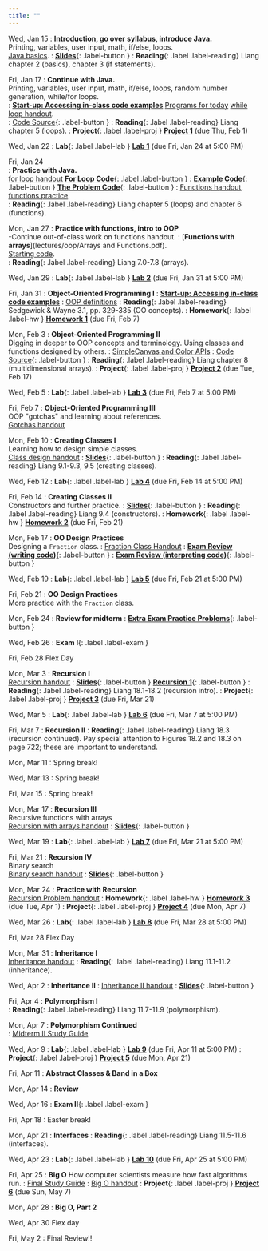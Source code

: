 ```yaml
---
title: ""
---
```


<!---   --->

Wed, Jan 15<!---Extra long, extra early lecture!!  Create a menti, consider other options as well.  Create some live coding exercises!  Very simple with loops.  Finish lab policies and incentives, get simple Java assignments out early, prepare framing, Consider developing a very quick easy homework  Lab partners...Start random??  That way don't run into weirdness.--->
: **Introduction, go over syllabus, introduce Java.**  
  Printing, variables, user input, math, if/else, loops.  
  [Java basics](lectures/intro/java-basics.pdf).
: [**Slides**](lectures/intro/CS142Intro1Slides.pdf){: .label-button } 
: **Reading**{: .label .label-reading} Liang chapter 2 (basics), chapter 3 (if statements).

Fri, Jan 17
: **Continue with Java.**  
  Printing, variables, user input, math, if/else, loops, random number generation, while/for loops.  
:  [**Start-up: Accessing in-class code examples**](lectures/oop/VCSSetup.pdf)
  [Programs for today](lectures/intro/scheduleLab1.pdf)
  [while loop handout](lectures/intro/while-loops-handout.pdf).  
:  [Code Source](https://github.com/ncp38/cs142-s24-inclass/tree/main/src/Intro){: .label-button } 
: **Reading**{: .label .label-reading} Liang chapter 5 (loops).
: **Project**{: .label .label-proj } [**Project 1**](projects/proj1) (due Thu, Feb 1)

Wed, Jan 22
: **Lab**{: .label .label-lab }  [**Lab 1**](labs/lab1/) (due Fri, Jan 24 at 5:00 PM)

Fri, Jan 24  
: **Practice with Java.**   
  [for loop handout](lectures/intro/for-loops-handout.pdf)
 [**For Loop Code**](lectures/intro/forLoop.java){: .label .label-button }
 : [**Example Code**](lectures/intro/introductionToJava.java){: .label-button } 
  [**The Problem Code**](lectures/intro/problemCode.java){: .label-button } 
:  [Functions handout](lectures/intro/functions-handout.pdf),
  [functions practice](lectures/intro/functions-practice.pdf).  
: **Reading**{: .label .label-reading} Liang chapter 5 (loops) and chapter 6 (functions).

Mon, Jan 27
: **Practice with functions, intro to OOP**  
  -Continue out-of-class work on functions handout.
:  [**Functions with arrays**](lectures/oop/Arrays and Functions.pdf).  
  [Starting code](lectures/oop/classPracticeBlank.java).  
: **Reading**{: .label .label-reading} Liang 7.0-7.8 (arrays).

Wed, Jan 29
: **Lab**{: .label .label-lab } [**Lab 2**](labs/lab2/) (due Fri, Jan 31 at 5:00 PM)

Fri, Jan 31
: **Object-Oriented Programming I**
:  [**Start-up: Accessing in-class code examples**](lectures/oop/VCSSetup.pdf)
:  [OOP definitions](lectures/oop/oop-defs.pdf)
: **Reading**{: .label .label-reading} Sedgewick & Wayne 3.1, pp. 329-335 (OO concepts).
: **Homework**{: .label .label-hw } [**Homework 1**](homework/hw1) (due Fri, Feb 7)

Mon, Feb 3
: **Object-Oriented Programming II**  
  Digging in deeper to OOP concepts and terminology.  Using classes and functions designed by others.
:  [SimpleCanvas and Color APIs](lectures/oop/simplecanvas-and-color.pdf)
:  [Code Source](https://github.com/ncp38/cs142-s24-inclass/tree/main/src/oop1){: .label-button } 
: **Reading**{: .label .label-reading} Liang chapter 8 (multidimensional arrays).
: **Project**{: .label .label-proj } [**Project 2**](projects/proj2) (due Tue, Feb 17)
  
Wed, Feb 5
: **Lab**{: .label .label-lab } [**Lab 3**](labs/lab3/) (due Fri, Feb 7 at 5:00 PM)

<!---:  A series of lectures to watch followed by in-class work!  
:  [Lecture 1 - Debugging with Intellij](https://rhodes.instructuremedia.com/embed/75f01cbf-69f9-4c77-aeb7-96e19c0b19fa){: .label-button } 
:  [Lecture 2 - Design Choices](https://rhodes.instructuremedia.com/embed/c1553cb0-476d-45c3-b56c-277d4420e8da){: .label-button } 
:  [Lecture 3 - SimpleCanvas & In-Class Work](https://rhodes.instructuremedia.com/embed/b5ee1d41-8556-4609-93ed-cade4dc2aea8){: .label-button }--->
  
Fri, Feb 7
: **Object-Oriented Programming III**  
  OOP "gotchas" and learning about references.  
  [Gotchas handout](lectures/oop/oop-gotchas-handout.pdf)

Mon, Feb 10
: **Creating Classes I**  
  Learning how to design simple classes.  
  [Class design handout](lectures/oop/oop-creating-classes-handout.pdf)
: [**Slides**](lectures/oop/oop-creating-classes-slides1.pdf){: .label-button } 
: **Reading**{: .label .label-reading} Liang 9.1-9.3, 9.5 (creating classes).

Wed, Feb 12
: **Lab**{: .label .label-lab } [**Lab 4**](labs/lab4/) (due Fri, Feb 14 at 5:00 PM)

Fri, Feb 14
: **Creating Classes II**  
  Constructors and further practice.
: [**Slides**](lectures/oop/creating-classes-day2-slides.pdf){: .label-button } 
: **Reading**{: .label .label-reading} Liang 9.4 (constructors).
: **Homework**{: .label .label-hw } [**Homework 2**](homework/hw2) (due Fri, Feb 21)


Mon, Feb 17
: **OO Design Practices**  
  Designing a `Fraction` class.
: [Fraction Class Handout](lectures/oop/fraction-class-handout.pdf)
: [**Exam Review (writing code)**](lectures/examPrep/midterm1-prac-inclass.pdf){: .label-button } 
: [**Exam Review (interpreting code)**](lectures/examPrep/midterm1-prac-additional.pdf){: .label-button } 

Wed, Feb 19
: **Lab**{: .label .label-lab } [**Lab 5**](labs/lab5/) (due Fri, Feb 21 at 5:00 PM)

Fri, Feb 21
: **OO Design Practices**  
  More practice with the `Fraction` class.

<!---: [**Exam Review Solutions (writing code)**](lectures/examPrep/midterm1-prep-inclass-sol.pdf){: .label-button } 
: [**Exam Review Solutions (interpreting code)**](lectures/examPrep/midterm1-prep-addl-sol12.pdf){: .label-button } 
: [**Exam Review Solutions (interpreting code, final question)**](lectures/examPrep/midterm1-prep-addl-sol3.pdf){: .label-button } --->

Mon, Feb 24
: **Review for midterm**
: [**Extra Exam Practice Problems**](lectures/examPrep/extraResources.txt){: .label-button } 

Wed, Feb 26
: **Exam I**{: .label .label-exam }

Fri, Feb 28
Flex Day

Mon, Mar 3
: **Recursion I**  
  [Recursion handout](lectures/recursion/recursion-handout.pdf)
: [**Slides**](lectures/recursion/recursion-1-slides.pdf){: .label-button } 
	[**Recursion 1**](https://github.com/ncp38/cs142-f23-inclass/tree/main/src/recursion/Recursion1.java){: .label-button } 
: **Reading**{: .label .label-reading} Liang 18.1-18.2 (recursion intro).
: **Project**{: .label .label-proj } [**Project 3**](projects/proj3) (due Fri, Mar 21)

Wed, Mar 5
: **Lab**{: .label .label-lab } [**Lab 6**](labs/lab6/) (due Fri, Mar 7 at 5:00 PM)

Fri, Mar 7
: **Recursion II**
: **Reading**{: .label .label-reading} Liang 18.3 (recursion continued).  Pay special attention to Figures 18.2 and 18.3 on
  page 722; these are important to understand.

Mon, Mar 11
: Spring break!

Wed, Mar 13
: Spring break!

Fri, Mar 15 
: Spring break!


Mon, Mar 17
: **Recursion III**  
  Recursive functions with arrays  
    [Recursion with arrays handout](lectures/recursion/recursion-with-arrays.pdf)
: [**Slides**](lectures/recursion/day3-recursion-with-arrays-slides.pdf){: .label-button } 


Wed, Mar 19
: **Lab**{: .label .label-lab } [**Lab 7**](labs/lab7/) (due Fri, Mar 21 at 5:00 PM)

Fri, Mar 21
: **Recursion IV**  
  Binary search  
	[Binary search handout](lectures/recursion/binsearch-handout.pdf)
: [**Slides**](lectures/recursion/day4-binsearch-slides.pdf){: .label-button } 

Mon, Mar 24
: **Practice with Recursion**  
  [Recursion Problem handout](lectures/recursion/RecursionPracticeProblems.pdf)
: **Homework**{: .label .label-hw } [**Homework 3**](homework/hw3) (due Tue, Apr 1)
: **Project**{: .label .label-proj } [**Project 4**](projects/proj4) (due Mon, Apr 7)

Wed, Mar 26
: **Lab**{: .label .label-lab } [**Lab 8**](labs/lab8/) (due Fri, Mar 28 at 5:00 PM)
<!---:  A series of lectures to watch followed by in-class work!  
:  [Lecture 1 - Debugging with Intellij](https://rhodes.instructuremedia.com/embed/75f01cbf-69f9-4c77-aeb7-96e19c0b19fa){: .label-button } 
:  [Lecture 2 - Design Choices](https://rhodes.instructuremedia.com/embed/c1553cb0-476d-45c3-b56c-277d4420e8da){: .label-button } 
  [String handout](lectures/arraylists-str/strings-handout.pdf),
  [ArrayList handout](lectures/arraylists-str/arraylists-handout.pdf),
  [Practice problems](lectures/arraylists-str/practice.pdf)

<!---: **ArrayLists, Strings, and File Reading**  
  [String handout](lectures/arraylists-str/strings-handout.pdf),
  [ArrayList handout](lectures/arraylists-str/arraylists-handout.pdf),
  [Practice problems](lectures/arraylists-str/practice.pdf)
  
   : **ArrayLists, Strings, and File Reading**  
  Continue practice from Wednesday.
: **Reading**{: .label .label-reading} Liang 11.11 (ArrayLists), 4.4 and 10.10 (strings).--->

Fri, Mar 28
Flex Day

Mon, Mar 31
: **Inheritance I**  
  [Inheritance handout](lectures/inheritance/Inheritance-handout.pdf) 
: **Reading**{: .label .label-reading} Liang 11.1-11.2 (inheritance). 

Wed, Apr 2
: **Inheritance II**
:  [Inheritance II handout](lectures/inheritance/inheritance-handout-2.pdf) 
: [**Slides**](lectures/inheritance/day2-inherit-slides.pdf){: .label-button } 

Fri, Apr 4
: **Polymorphism I**  
: **Reading**{: .label .label-reading} Liang 11.7-11.9 (polymorphism). 

Mon, Apr 7
: **Polymorphism Continued**  
:  [Midterm II Study Guide](lectures/examPrep/exam2-prac.pdf) 

Wed, Apr 9
: **Lab**{: .label .label-lab } [**Lab 9**](labs/lab9/) (due Fri, Apr 11 at 5:00 PM)
: **Project**{: .label .label-proj } [**Project 5**](projects/proj5) (due Mon, Apr 21)

Fri, Apr 11
: **Abstract Classes & Band in a Box**

Mon, Apr 14
: **Review**  
<!---:  [Midterm II Study Guide Solutions](lectures/examPrep/exam2-prac-solutions.pdf)--->

Wed, Apr 16
: **Exam II**{: .label .label-exam }

Fri, Apr 18
: Easter break!


Mon, Apr 21
: **Interfaces** 
: **Reading**{: .label .label-reading} Liang 11.5-11.6 (interfaces). 
<!---: Consider **Project**{: .label .label-proj } [**Project 6**](projects/proj6) (due Sun, Apr 28)--->

Wed, Apr 23
: **Lab**{: .label .label-lab } [**Lab 10**](labs/lab10/) (due Fri, Apr 25 at 5:00 PM)

Fri, Apr 25
: **Big O** 
  How computer scientists measure how fast algorithms run. 
: [Final Study Guide](lectures/examPrep/final-prac-problems-s24.pdf) 
: [Big O handout](lectures/big-oh/bigoh-handout.pdf)
: **Project**{: .label .label-proj } [**Project 6**](projects/proj6) (due Sun, May 7)

Mon, Apr 28
: **Big O, Part 2**  

Wed, Apr 30
Flex day

Fri, May 2
: Final Review!!
<!---: [Final Solutions](lectures/examPrep/final-prac-problems-sol-s24.pdf) ---> 

<!---Fri, Dec 1
: **Lab**{: .label .label-lab } [**Lab 11**](labs/lab11/)

Mon, Dec 4
: **Big Oh**  
  How computer scientists measure how fast algorithms run. 
: [Big Oh handout](lectures/big-oh/bigoh-handout.pdf)---> 
 
